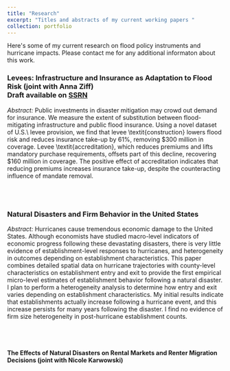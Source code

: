 ```yaml
---
title: "Research"
excerpt: "Titles and abstracts of my current working papers "
collection: portfolio
---
```


Here's some of my current research on flood policy instruments and hurricane impacts. Please contact me for any additional informaton about this work. 

<h3>
Levees: Infrastructure and Insurance as Adaptation to Flood Risk (joint with Anna Ziff) 
  <br>
Draft available on <a href="https://papers.ssrn.com/sol3/papers.cfm?abstract_id=5236211">SSRN</a>
</h3>

<i>Abstract:</i> Public investments in disaster mitigation may crowd out demand for insurance. We measure the extent of substitution between flood-mitigating infrastructure and public flood insurance. Using a novel dataset of U.S.\ levee provision, we find that levee \textit{construction} lowers flood risk and reduces insurance take-up by 61\%, removing \$300 million in coverage. Levee \textit{accreditation}, which reduces premiums and lifts mandatory purchase requirements, offsets part of this decline, recovering \$160 million in coverage. The positive effect of accreditation indicates that reducing premiums increases insurance take-up, despite the counteracting influence of mandate removal.


<br>
<br>

<h3>Natural Disasters and Firm Behavior in the United States </h3>

<i>Abstract:</i> Hurricanes cause tremendous economic damage to the United States. Although economists have studied macro-level indicators of economic progress following these devastating disasters, there is very little evidence of establishment-level responses to hurricanes, and heterogeneity in outcomes depending on establishment characteristics. This paper combines detailed spatial data on hurricane trajectories with county-level characteristics on establishment entry and exit to provide the first empirical micro-level estimates of establishment behavior following a natural disaster. I plan to perform a heterogeneity analysis to determine how entry and exit varies depending on establishment characteristics. My initial results indicate that establishments actually increase following a hurricane event, and this increase persists for many years following the disaster. I find no evidence of firm size heterogeneity in post-hurricane establishment counts.

<br>
<br>

<h4>The Effects of Natural Disasters on Rental Markets and Renter
Migration Decisions (joint with Nicole Karwowski) </h4>
